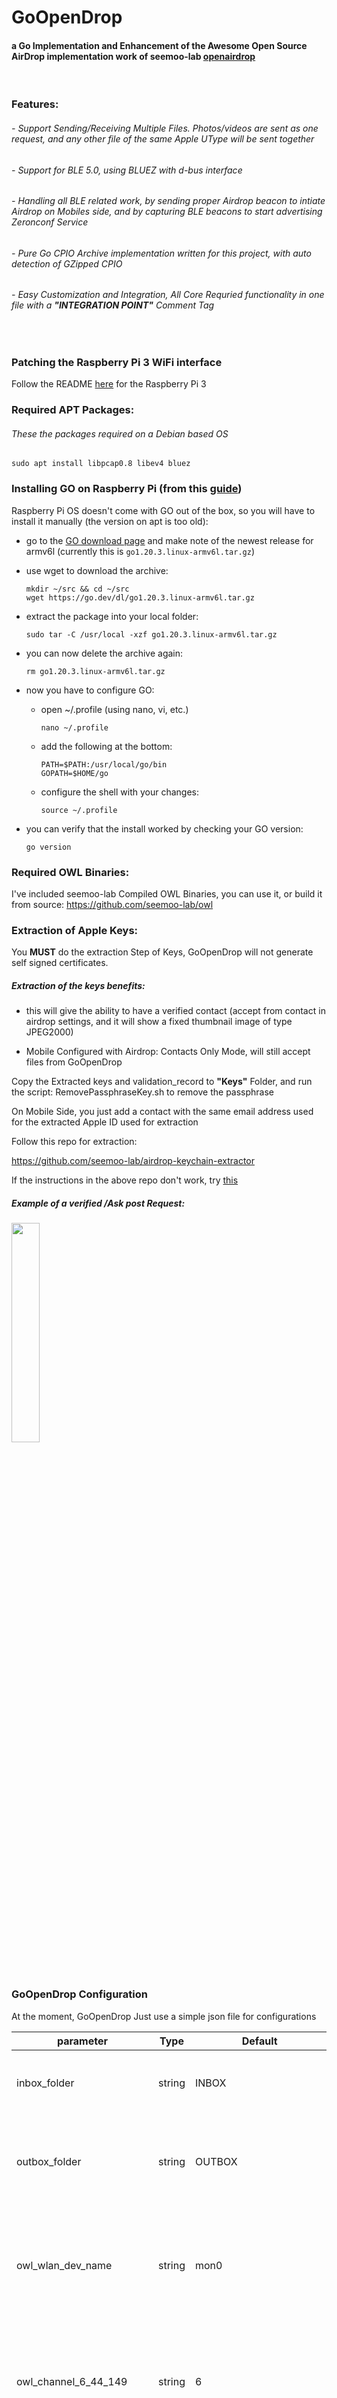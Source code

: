 
# GoOpenDrop


#### a Go Implementation and Enhancement of the Awesome Open Source AirDrop implementation work of seemoo-lab [openairdrop](https://github.com/seemoo-lab/opendrop)
<br/>

### Features:

###### - Support Sending/Receiving Multiple Files. Photos/videos are sent as one request, and any other file of the same Apple UType will be sent together

###### - Support for BLE 5.0, using BLUEZ with d-bus interface

###### - Handling all BLE related work, by sending proper Airdrop beacon to intiate Airdrop on Mobiles side, and by capturing BLE beacons to start advertising Zeronconf Service

###### - Pure Go CPIO Archive implementation written for this project, with auto detection of GZipped CPIO

###### - Easy Customization and Integration, All Core Requried functionality in one file with a **"INTEGRATION POINT"** Comment Tag

<br/>

### Patching the Raspberry Pi 3 WiFi interface

Follow the README [here](https://github.com/seemoo-lab/nexmon/blob/master/README.md) for the Raspberry Pi 3

### Required APT Packages:

###### These the packages required on a Debian based OS
```
sudo apt install libpcap0.8 libev4 bluez
```

### Installing GO on Raspberry Pi (from this [guide](https://www.jeremymorgan.com/tutorials/raspberry-pi/install-go-raspberry-pi/))

Raspberry Pi OS doesn't come with GO out of the box, so you will have to install it manually (the version on apt is too old):

- go to the [GO download page](https://golang.org/dl/) and make note of the newest release for armv6l (currently this is `go1.20.3.linux-armv6l.tar.gz`)

- use wget to download the archive:
  ```
  mkdir ~/src && cd ~/src
  wget https://go.dev/dl/go1.20.3.linux-armv6l.tar.gz
  ```

- extract the package into your local folder:
  ```
  sudo tar -C /usr/local -xzf go1.20.3.linux-armv6l.tar.gz
  ```

- you can now delete the archive again:
  ```
  rm go1.20.3.linux-armv6l.tar.gz
  ```

- now you have to configure GO:
	- open ~/.profile (using nano, vi, etc.)
	  ```
	  nano ~/.profile
	  ```
	- add the following at the bottom:
	  ```
	  PATH=$PATH:/usr/local/go/bin
	  GOPATH=$HOME/go
	  ```
	- configure the shell with your changes:
	  ```
	  source ~/.profile
	  ```

- you can verify that the install worked by checking your GO version:
  ```
  go version
  ```

### Required OWL Binaries:

I've included seemoo-lab Compiled OWL Binaries, you can use it, or build it from source:
https://github.com/seemoo-lab/owl
<br/>

### Extraction of Apple Keys:

You **MUST** do the extraction Step of Keys, GoOpenDrop will not generate self signed certificates.

##### Extraction of the keys benefits:
- this will give the ability to have a verified contact (accept from contact in airdrop settings, and it will show a fixed thumbnail image of type JPEG2000)

- Mobile Configured with Airdrop: Contacts Only Mode, will still accept files from GoOpenDrop


Copy the Extracted keys and validation_record to **"Keys"** Folder, and run the script: RemovePassphraseKey.sh to remove the passphrase

On Mobile Side, you just add a contact with the same email address used for the extracted Apple ID used for extraction

Follow this repo for extraction:

https://github.com/seemoo-lab/airdrop-keychain-extractor

If the instructions in the above repo don't work, try [this](https://github.com/seemoo-lab/airdrop-keychain-extractor/issues/2#issuecomment-1501217586)

##### Example of a verified /Ask post Request:

<img src="verified.png" width="30%" height="30%"></img>

<br/>

### GoOpenDrop Configuration

At the moment, GoOpenDrop Just use a simple json file for configurations

| parameter                   | Type   | Default                    |                                                                                                           |
| --------------------------- | ------ | -------------------------- | --------------------------------------------------------------------------------------------------------- |
| inbox_folder                | string | INBOX                      | This is the folder of the Received File from Mobile                                                       |
| outbox_folder               | string | OUTBOX                     | This is the Folder where GoOpenDrop will check for Sending Files to Mobile                                |
| owl_wlan_dev_name           | string | mon0                       | Wlan Interface Name to used for Owl, set to mon0 for nexmon patched interfaces                            |
| owl_channel_6_44_149        | string | 6                          | wlan Channel to used for Owl, currently always uses 6 no matter what u specify here                       |
| os_downloadedfiles_owner    | string | pi                         | Os Username to change received files owner to                                                             |
| awdl_interface_name         | string | awdl0                      | The Interface name to set Owl to                                                                          |
| thumbnail_picture_jp2       | string | fixed_thumbnail.jp2        | GoOpenDrop will use this file as thumbnail for /Ask requests, file should be of type JP2000, size 540x540 |
| ble_device                  | string | hci0                       | (The Raspberry Pi 3 bluetooth interface)                                                                  |
| airdrop_appleid             | string |                            | The Apple ID Account used in Extracting Keys, this used even for broadcasting proper BLE Beacons          |
| airdrop_email               | string |                            | Can be Same as Apple ID                                                                                   |
| airdrop_phone               | string |                            | any number will do                                                                                        |
| airdrop_server_hostname     | string | GoOpenDrop                 | The device Name that will appear which mobile phone discover GoOpenDrop                                   |
| airdrop_server_model        | string | MacbookPro5.1              | No need to modify this                                                                                    |
| airdrop_server_port         | int    | 8772                       | No need to modify this                                                                                    |
| apple_root_cert             | string | certs/apple_root_ca.pem    | Apple Root Certificate, already included in this repo                                                     |
| extracted_certififcate      | string | keys/certificate.pem       | Extracted Certificate                                                                                     |
| extracted_certkey           | string | keys/key_noenc.pem         | Extracted Certificate Key, after removing the encryption                                                  |
| extracted_validation_recoed | string | keys/validation_record.cms | Extracted Validation Record                                                                               |

<br/>

### Sending/Receving Files:

To Send Files, Create a folder in "OUTBOX" with the device name of the receiver, just drop any files there, they will be sent once the device is discovered.

Receiving, GoOpenDrop will accept any file and will create a folder in INBOX with the device name of the sender. You can customize this functionality by modifying the file:

###### main.go
```
func checkSender(name string) bool {
	// INTEGRATION POINT
	// ADD INTEGRATION HERE IF NEEDED, You can call your own API server to decide accept or reject /Ask request 
	return true 

}
```

### Build

To build simply run the scripts:
```
./Build_Linux64.sh
```
Or
```
./Build_Pi.sh
```

The build scripts will copy all required files along with the binary
to **out** folder

### Running

Before running, nexmon has to be started:
```
sudo iw phy `iw dev wlan0 info | gawk '/wiphy/ {printf "phy" $2}'` interface add mon0 type monitor
sudo ifconfig mon0 up
sudo nexutil -k6
```

For some reason the firmware patch unapplies on reboot, to fix run this script (as root, eg. using `sudo su`) when starting the pi (also in `./scripts/firmware-patch-boot.sh`):
```
cd /home/pi/nexmon/
source setup_env.sh
cd /home/pi/nexmon/patches/bcm43430a1/7_45_41_46/nexmon/
make install-firmware
sleep 5s
iw phy `iw dev wlan0 info | gawk '/wiphy/ {printf "phy" $2}'` interface add mon0 type monitor
sleep 5s
ifconfig mon0 up
nexutil -k6
```

At the moment, since GoOpenDrop restart BLE interface, wlan interface, it requires to run as Root. 

run GoOpenDrop compiled
```
sudo ./goopendrop ./config.json
```

### Issues/Limitations and security

* GoOpenDrop Require Running as Root, will try to fix this as soon as I find the correct capabilities to give the binary, or find a better solution to restart BLE and wlan interfaces
* Client Verification, GoOpenDrop Does not verify the client sending the files, this can easily be fixed by writing a custom TLS verification function, which will extract client details and verify it with received apple signature in received validation record
* since GoOpenDrop currently requires running as root, a client can use malicious device name, or malicious cpio archive and escape path or overwrite system files

### Tested Wifi Module :
* Raspberry Pi 3 WiFi module (BCM43430A1), patched with [nexmon](https://github.com/seemoo-lab/nexmon/)

### Tested Hardware/os:
* Raspberry Pi 3

